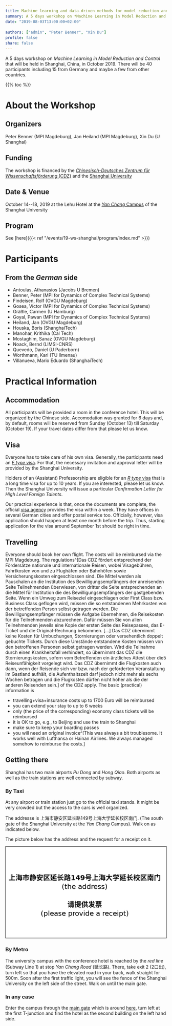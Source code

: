 ```yaml
---
title: Machine learning and data-driven methods for model reduction and control
summary: A 5 days workshop on *Machine Learning in Model Reduction and Control* that will be held in Shanghai, China, on October 14--18 (2019). There will be 40 participants including 15 from Germany and maybe a few from other countries.
date: "2019-08-03T13:00:00+02:00"

authors: ["admin", "Peter Benner", "Xin Du"]
profile: false
share: false
---
```


A 5 days workshop on *Machine Learning in Model Reduction and Control* that will be held in Shanghai, China, in October 2019. There will be 40 participants including 15 from Germany and maybe a few from other countries.

{{% toc %}}

# About the Workshop

## Organizers
Peter Benner (MPI Magdeburg), Jan Heiland (MPI Magdeburg), Xin Du (U Shanghai)
## Funding
The workshop is financed by the [*Chinesisch-Deutsches Zentrum f&uuml;r Wissenschaftsf&ouml;rderung* (CDZ)](http://sinogermanscience.dfg.nsfc.cn/de/index.html) and the [Shanghai University](http://www.shu.edu.cn/)
## Date & Venue
October 14--18, 2019 at the Lehu Hotel at the [*Yan Chang* Campus](https://en.wikipedia.org/wiki/Shanghai_University#Yanchang_Campus) of the Shanghai University
## Program
See [here]({{< ref "/events/19-ws-shanghai/program/index.md" >}})

# Participants
## From the *German* side

* Antoulas, Athanasios (Jacobs U Bremen)
* Benner, Peter (MPI for Dynamics of Complex Technical Systems)
* Findeisen, Rolf (OVGU Magdeburg)
* Gosea, Victor (MPI for Dynamics of Complex Technical Systems)
* Gräßle, Carmen (U Hamburg)
* Goyal, Pawan (MPI for Dynamics of Complex Technical Systems)
* Heiland, Jan (OVGU Magdeburg)
* Houska, Boris (ShanghaiTech)
* Manohar, Krithika (Cal Tech)
* Mostaghim, Sanaz (OVGU Magdeburg)
* Noack, Bernd (LIMSI-CNRS)
* Quevedo, Daniel (U Paderborn)
* Worthmann, Karl (TU Ilmenau)
* Villanueva, Mario Eduardo (ShanghaiTech)

# Practical Information

## Accommodation
All participants will be provided a room in the conference hotel. This will be organized by the Chinese side. Accomodation was granted for 6 days and, by default, rooms will be reserved from Sunday (October 13) till Saturday (October 19). If your travel dates differ from that please let us know.

## Visa
Everyone has to take care of his own visa. Generally, the participants need an [*F type* visa](https://www.travelchinaguide.com/embassy/visa/f-visa.htm). For that, the necessary invitation and approval letter will be provided by the Shanghai University. 

Holders of an (Assistant) Professorship are eligible for an [*R type* visa](https://www.travelchinaguide.com/embassy/visa/talent.htm) that is a long time visa for up to 10 years. If you are interested, please let us know. Then the Shanghai University will issue a particular *Confirmation Letter for High Level Foreign Talents*. 

Our practical experience is that, once the documents are complete, the official [visa agency](http://www.visaforchina.org/) provides the visa within a week. They have offices in several German cities and offer postal service too. Officially, however, visa application should happen at least one month before the trip. Thus, starting application for the visa around September 1st should be right in time. 

## Travelling

Everyone should book her own flight. The costs will be reimbursed via the MPI Magdeburg. The regulations^[Das CDZ fördert entsprechend der Fördersätze nationale und internationale Reisen, wobei Visagebühren, Fahrtkosten von und zu Flughäfen oder Bahnhöfen sowie Versicherungskosten eingeschlossen sind. Die Mittel werden als Pauschalen an die Institution des Bewilligungsempfängers der anreisenden Seite Teilnehmenden überwiesen, von dritter die Seite entsprechenden an die Mittel für Institution die des Bewilligungsempfängers der gastgebenden Seite. Wenn ein Umweg zum Reiseziel eingeschlagen oder First Class bzw. Business Class geflogen wird, müssen die so entstandenen Mehrkosten von der betreffenden Person selbst getragen werden.  Die Bewilligungsempfänger müssen die Aufgabe übernehmen, die Reisekosten für die Teilnehmenden abzurechnen. Dafür müssen Sie von allen Teilnehmenden jeweils eine Kopie der ersten Seite des Reisepasses, das E-Ticket und die Original-Rechnung bekommen. [...] Das CDZ übernimmt keine Kosten für Umbuchungen, Stornierungen oder versehentlich doppelt gebuchte Tickets. Durch diese Umstände entstandene Kosten müssen von den betroffenen Personen selbst getragen werden. Wird die Teilnahme durch einen Krankheitsfall verhindert, so übernimmt das CDZ die Stornierungskosten, sofern vom Betreffenden ein ärztliches Attest über die5 Reiseunfähigkeit vorgelegt wird.  Das CDZ übernimmt die Flugkosten auch dann, wenn der Reisende sich vor bzw.  nach der geförderten Veranstaltung im Gastland aufhält, die Aufenthaltszeit darf jedoch nicht mehr als sechs Wochen betragen und die Flugkosten dürfen nicht höher als die der anderen Reisenden sein.] of the CDZ apply. The basic (practical) information is 

 * travelling+visa+insurance costs up to 1700 Euro will be reimbursed
 * you can extend your stay to up to 6 weeks
 * only (the price of the corresponding) economy class tickets will be reimbursed
 * it is OK to go, e.g., to Beijing and use the train to Shanghai
 * make sure to keep your boarding passes
 * you will need an original invoice^[This was always a bit troublesome. It works well with Lufthansa or Hainan Airlines. We always managed somehow to reimburse the costs.]

## Getting there

Shanghai has two main airports *Pu Dong* and *Hong Qiao*. Both airports as well as the train stations are well connected by subway. 

### By Taxi

At any airport or train station just go to the official taxi stands. It might be very crowded but the access to the cars is well organized.

The addresse is 上海市静安区延长路149号上海大学延长校区南门. (The south gate of the Shanghai University at the *Yan Chang* Campus). Walk on as indicated below.

The picture below has the address and the request for a receipt on it. 

![show the driver](showthetaxi.png)


### By Metro

The university campus with the conference hotel is reached by the *red line* (Subway Line 1) at stop *Yan Chang Road* (延长路). There, take exit 2 (2口出), turn left so that you have the elevated road in your back, walk straight for 500m. Soon after the first traffic light, you will see the fence of the Shanghai University on the left side of the street. Walk on until the main gate.

### In any case
Enter the campus through the [main gate](https://en.wikipedia.org/wiki/Shanghai_University#/media/File:Shanghai_Universtiry_YanChang_Gate.jpg) which is around [here](https://www.bing.com/maps?osid=521cb239-8661-47b0-8115-969f62c9047f&cp=31.272888~121.458807&lvl=19&v=2&sV=2&form=S00027), turn left at the first T-junction and find the hotel as the second building on the left hand side.

